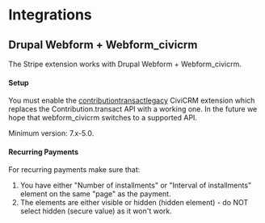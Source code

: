 # Integrations

## Drupal Webform + Webform_civicrm

The Stripe extension works with Drupal Webform + Webform_civicrm.

#### Setup

You must enable the [contributiontransactlegacy](https://github.com/mjwconsult/civicrm-contributiontransactlegacy) CiviCRM extension which replaces the Contribution.transact API with a working one. In the
future we hope that webform_civicrm switches to a supported API.

Minimum version: 7.x-5.0.

#### Recurring Payments

For recurring payments make sure that:
1. You have either "Number of installments" or "Interval of installments" element on the same "page" as the payment.
2. The elements are either visible or hidden (hidden element) - do NOT select hidden (secure value) as it won't work.

